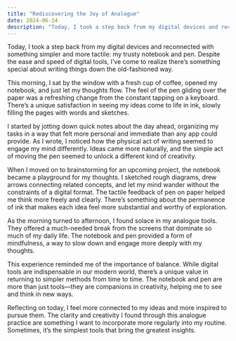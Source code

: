 ```yaml
---
title: "Rediscovering the Joy of Analogue"
date: 2024-06-24
description: "Today, I took a step back from my digital devices and reconnected with something simpler"
---
```


Today, I took a step back from my digital devices and reconnected with something simpler and more tactile: my trusty notebook and pen. Despite the ease and speed of digital tools, I’ve come to realize there’s something special about writing things down the old-fashioned way.

This morning, I sat by the window with a fresh cup of coffee, opened my notebook, and just let my thoughts flow. The feel of the pen gliding over the paper was a refreshing change from the constant tapping on a keyboard. There’s a unique satisfaction in seeing my ideas come to life in ink, slowly filling the pages with words and sketches.

I started by jotting down quick notes about the day ahead, organizing my tasks in a way that felt more personal and immediate than any app could provide. As I wrote, I noticed how the physical act of writing seemed to engage my mind differently. Ideas came more naturally, and the simple act of moving the pen seemed to unlock a different kind of creativity.

When I moved on to brainstorming for an upcoming project, the notebook became a playground for my thoughts. I sketched rough diagrams, drew arrows connecting related concepts, and let my mind wander without the constraints of a digital format. The tactile feedback of pen on paper helped me think more freely and clearly. There’s something about the permanence of ink that makes each idea feel more substantial and worthy of exploration.

As the morning turned to afternoon, I found solace in my analogue tools. They offered a much-needed break from the screens that dominate so much of my daily life. The notebook and pen provided a form of mindfulness, a way to slow down and engage more deeply with my thoughts.

This experience reminded me of the importance of balance. While digital tools are indispensable in our modern world, there’s a unique value in returning to simpler methods from time to time. The notebook and pen are more than just tools—they are companions in creativity, helping me to see and think in new ways.

Reflecting on today, I feel more connected to my ideas and more inspired to pursue them. The clarity and creativity I found through this analogue practice are something I want to incorporate more regularly into my routine. Sometimes, it’s the simplest tools that bring the greatest insights.
